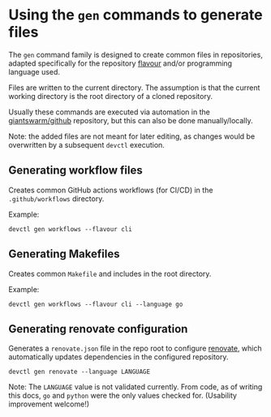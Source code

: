 # Using the `gen` commands to generate files

The `gen` command family is designed to create common files in repositories, adapted specifically for the repository [flavour](flavour.md) and/or programming language used.

Files are written to the current directory. The assumption is that the current working directory is the root directory of a cloned repository.

Usually these commands are executed via automation in the [giantswarm/github](https://github.com/giantswarm/github/actions/workflows/synchronize.yaml) repository, but this can also be done manually/locally.

Note: the added files are not meant for later editing, as changes would be overwritten by a subsequent `devctl` execution.

## Generating workflow files

Creates common GitHub actions workflows (for CI/CD) in the `.github/workflows` directory.

Example:

```nohighlight
devctl gen workflows --flavour cli
```

## Generating Makefiles

Creates common `Makefile` and includes in the root directory.

Example:

```nohighlight
devctl gen workflows --flavour cli --language go
```

## Generating renovate configuration

Generates a `renovate.json` file in the repo root to configure [renovate](https://docs.renovatebot.com/), which automatically updates dependencies in the configured repository.

```nohighlight
devctl gen renovate --language LANGUAGE
```

Note: The `LANGUAGE` value is not validated currently. From code, as of writing this docs, `go` and `python` were the only values checked for. (Usability improvement welcome!)
